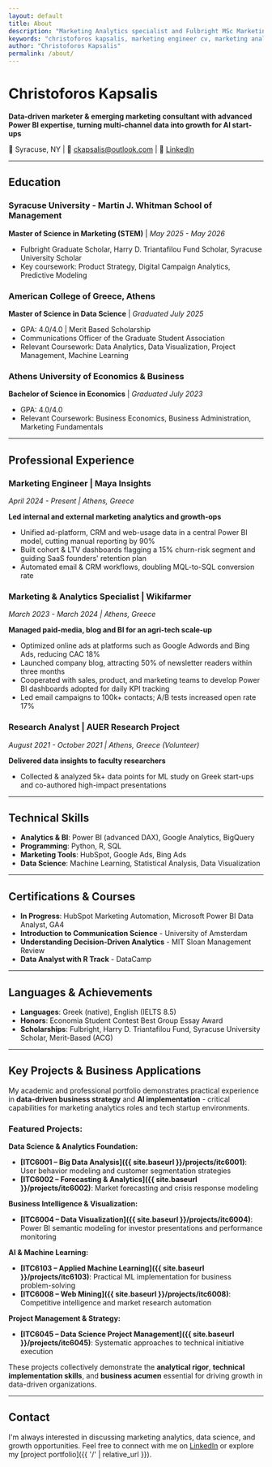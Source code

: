 ```yaml
---
layout: default
title: About
description: "Marketing Analytics specialist and Fulbright MSc Marketing candidate at Syracuse University with expertise in BI, Power BI, and data science"
keywords: "christoforos kapsalis, marketing engineer cv, marketing analytics professional, business intelligence, greek fulbright grantee, syracuse university graduate student, data science greece"
author: "Christoforos Kapsalis"
permalink: /about/
---
```


# Christoforos Kapsalis

**Data-driven marketer & emerging marketing consultant with advanced Power BI expertise, turning multi-channel data into growth for AI start-ups**

📍 Syracuse, NY | 📧 ckapsalis@outlook.com | 💼 [LinkedIn](https://www.linkedin.com/in/christoforos-kapsalis/)

---

## Education

### Syracuse University - Martin J. Whitman School of Management
**Master of Science in Marketing (STEM)** | *May 2025 - May 2026*
- Fulbright Graduate Scholar, Harry D. Triantafilou Fund Scholar, Syracuse University Scholar
- Key coursework: Product Strategy, Digital Campaign Analytics, Predictive Modeling

### American College of Greece, Athens
**Master of Science in Data Science** | *Graduated July 2025*
- GPA: 4.0/4.0 | Merit Based Scholarship
- Communications Officer of the Graduate Student Association
- Relevant Coursework: Data Analytics, Data Visualization, Project Management, Machine Learning

### Athens University of Economics & Business
**Bachelor of Science in Economics** | *Graduated July 2023*
- GPA: 4.0/4.0
- Relevant Coursework: Business Economics, Business Administration, Marketing Fundamentals

---

## Professional Experience

### Marketing Engineer | Maya Insights
*April 2024 - Present | Athens, Greece*

**Led internal and external marketing analytics and growth-ops**
- Unified ad-platform, CRM and web-usage data in a central Power BI model, cutting manual reporting by 90%
- Built cohort & LTV dashboards flagging a 15% churn-risk segment and guiding SaaS founders' retention plan
- Automated email & CRM workflows, doubling MQL-to-SQL conversion rate

### Marketing & Analytics Specialist | Wikifarmer
*March 2023 - March 2024 | Athens, Greece*

**Managed paid-media, blog and BI for an agri-tech scale-up**
- Optimized online ads at platforms such as Google Adwords and Bing Ads, reducing CAC 18%
- Launched company blog, attracting 50% of newsletter readers within three months
- Cooperated with sales, product, and marketing teams to develop Power BI dashboards adopted for daily KPI tracking
- Led email campaigns to 100k+ contacts; A/B tests increased open rate 17%

### Research Analyst | AUER Research Project
*August 2021 - October 2021 | Athens, Greece (Volunteer)*

**Delivered data insights to faculty researchers**
- Collected & analyzed 5k+ data points for ML study on Greek start-ups and co-authored high-impact presentations

---

## Technical Skills

- **Analytics & BI**: Power BI (advanced DAX), Google Analytics, BigQuery
- **Programming**: Python, R, SQL
- **Marketing Tools**: HubSpot, Google Ads, Bing Ads
- **Data Science**: Machine Learning, Statistical Analysis, Data Visualization

---

## Certifications & Courses

- **In Progress**: HubSpot Marketing Automation, Microsoft Power BI Data Analyst, GA4
- **Introduction to Communication Science** - University of Amsterdam
- **Understanding Decision-Driven Analytics** - MIT Sloan Management Review
- **Data Analyst with R Track** - DataCamp

---

## Languages & Achievements

- **Languages**: Greek (native), English (IELTS 8.5)
- **Honors**: Economia Student Contest Best Group Essay Award
- **Scholarships**: Fulbright, Harry D. Triantafilou Fund, Syracuse University Scholar, Merit-Based (ACG)

---

## Key Projects & Business Applications

My academic and professional portfolio demonstrates practical experience in **data-driven business strategy** and **AI implementation** - critical capabilities for marketing analytics roles and tech startup environments.

### Featured Projects:

**Data Science & Analytics Foundation:**
- **[ITC6001 – Big Data Analysis]({{ site.baseurl }}/projects/itc6001)**: User behavior modeling and customer segmentation strategies
- **[ITC6002 – Forecasting & Analytics]({{ site.baseurl }}/projects/itc6002)**: Market forecasting and crisis response modeling

**Business Intelligence & Visualization:**
- **[ITC6004 – Data Visualization]({{ site.baseurl }}/projects/itc6004)**: Power BI semantic modeling for investor presentations and performance monitoring

**AI & Machine Learning:**
- **[ITC6103 – Applied Machine Learning]({{ site.baseurl }}/projects/itc6103)**: Practical ML implementation for business problem-solving
- **[ITC6008 – Web Mining]({{ site.baseurl }}/projects/itc6008)**: Competitive intelligence and market research automation

**Project Management & Strategy:**
- **[ITC6045 – Data Science Project Management]({{ site.baseurl }}/projects/itc6045)**: Systematic approaches to technical initiative execution

These projects collectively demonstrate the **analytical rigor**, **technical implementation skills**, and **business acumen** essential for driving growth in data-driven organizations.

---

## Contact

I'm always interested in discussing marketing analytics, data science, and growth opportunities. Feel free to connect with me on [LinkedIn](https://www.linkedin.com/in/christoforos-kapsalis/) or explore my [project portfolio]({{ '/' | relative_url }}).